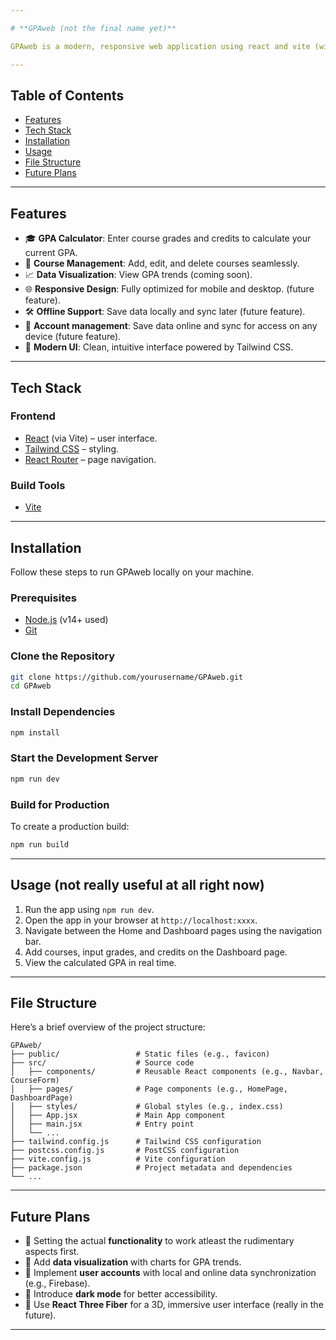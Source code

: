 ```yaml
---

# **GPAweb (not the final name yet)**

GPAweb is a modern, responsive web application using react and vite (with tailwindcss) designed to help students manage and calculate thier various GPA's and course grades and keep them at one place.

---
```


## **Table of Contents**
- [Features](#features)
- [Tech Stack](#tech-stack)
- [Installation](#installation)
- [Usage](#usage)
- [File Structure](#file-structure)
- [Future Plans](#future-plans)
---

## **Features**
- 🎓 **GPA Calculator**: Enter course grades and credits to calculate your current GPA.
- 🧾 **Course Management**: Add, edit, and delete courses seamlessly.
- 📈 **Data Visualization**: View GPA trends (coming soon).
- 🌐 **Responsive Design**: Fully optimized for mobile and desktop. (future feature).
- 🛠 **Offline Support**: Save data locally and sync later (future feature).
- 🔐 **Account management**: Save data online and sync for access on any device (future feature).
- 🚀 **Modern UI**: Clean, intuitive interface powered by Tailwind CSS.

---

## **Tech Stack**
### **Frontend**
- [React](https://reactjs.org/) (via Vite) – user interface.
- [Tailwind CSS](https://tailwindcss.com/) – styling.
- [React Router](https://reactrouter.com/) – page navigation.

### **Build Tools**
- [Vite](https://vitejs.dev/)

---

## **Installation**

Follow these steps to run GPAweb locally on your machine.

### **Prerequisites**
- [Node.js](https://nodejs.org/) (v14+ used)
- [Git](https://git-scm.com/)

### **Clone the Repository**
```bash
git clone https://github.com/yourusername/GPAweb.git
cd GPAweb
```

### **Install Dependencies**
```bash
npm install
```

### **Start the Development Server**
```bash
npm run dev
```

### **Build for Production**
To create a production build:
```bash
npm run build
```

---

## **Usage (not really useful at all right now)**
1. Run the app using `npm run dev`.
2. Open the app in your browser at `http://localhost:xxxx`.
3. Navigate between the Home and Dashboard pages using the navigation bar.
4. Add courses, input grades, and credits on the Dashboard page.
5. View the calculated GPA in real time.

---

## **File Structure**
Here’s a brief overview of the project structure:
```plaintext
GPAweb/
├── public/                 # Static files (e.g., favicon)
├── src/                    # Source code
│   ├── components/         # Reusable React components (e.g., Navbar, CourseForm)
│   ├── pages/              # Page components (e.g., HomePage, DashboardPage)
│   ├── styles/             # Global styles (e.g., index.css)
│   ├── App.jsx             # Main App component
│   ├── main.jsx            # Entry point
│   └── ...
├── tailwind.config.js      # Tailwind CSS configuration
├── postcss.config.js       # PostCSS configuration
├── vite.config.js          # Vite configuration
├── package.json            # Project metadata and dependencies
└── ...
```

---

## **Future Plans**
- 🌟 Setting the actual **functionality** to work atleast the rudimentary aspects first.
- 🌟 Add **data visualization** with charts for GPA trends.
- 🌟 Implement **user accounts** with local and online data synchronization (e.g., Firebase).
- 🌟 Introduce **dark mode** for better accessibility.
- 🌟 Use **React Three Fiber** for a 3D, immersive user interface (really in the future).

---
